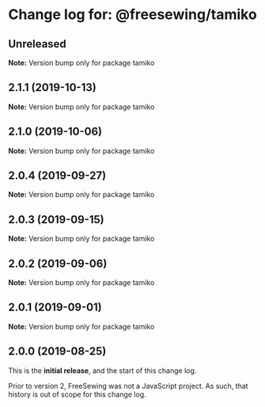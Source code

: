 # Change log for: @freesewing/tamiko


## Unreleased

**Note:** Version bump only for package tamiko


## 2.1.1 (2019-10-13)

**Note:** Version bump only for package tamiko


## 2.1.0 (2019-10-06)

**Note:** Version bump only for package tamiko


## 2.0.4 (2019-09-27)

**Note:** Version bump only for package tamiko


## 2.0.3 (2019-09-15)

**Note:** Version bump only for package tamiko


## 2.0.2 (2019-09-06)

**Note:** Version bump only for package tamiko


## 2.0.1 (2019-09-01)

**Note:** Version bump only for package tamiko




## 2.0.0 (2019-08-25)

This is the **initial release**, and the start of this change log.

Prior to version 2, FreeSewing was not a JavaScript project.
As such, that history is out of scope for this change log.
